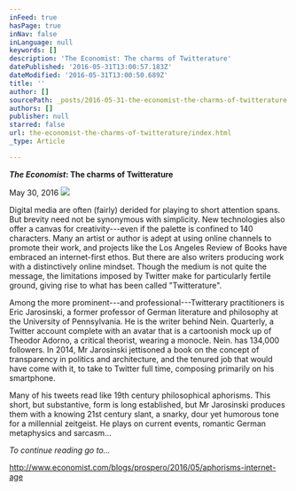 ```yaml
---
inFeed: true
hasPage: true
inNav: false
inLanguage: null
keywords: []
description: 'The Economist: The charms of Twitterature'
datePublished: '2016-05-31T13:00:57.183Z'
dateModified: '2016-05-31T13:00:50.689Z'
title: ''
author: []
sourcePath: _posts/2016-05-31-the-economist-the-charms-of-twitterature.md
authors: []
publisher: null
starred: false
url: the-economist-the-charms-of-twitterature/index.html
_type: Article

---
```

**_The Economist_: The charms of Twitterature**

May 30, 2016
![](https://the-grid-user-content.s3-us-west-2.amazonaws.com/a4a791c8-e0e5-442a-9df9-b0cc5e92a23a.jpg)

Digital media are often (fairly) derided for playing to short attention spans. But brevity need not be synonymous with simplicity. New technologies also offer a canvas for creativity---even if the palette is confined to 140 characters. Many an artist or author is adept at using online channels to promote their work, and projects like the Los Angeles Review of Books have embraced an internet-first ethos. But there are also writers producing work with a distinctively online mindset. Though the medium is not quite the message, the limitations imposed by Twitter make for particularly fertile ground, giving rise to what has been called "Twitterature". 

Among the more prominent---and professional---Twitterary practitioners is Eric Jarosinski, a former professor of German literature and philosophy at the University of Pennsylvania. He is the writer behind Nein. Quarterly, a Twitter account complete with an avatar that is a cartoonish mock up of Theodor Adorno, a critical theorist, wearing a monocle. Nein. has 134,000 followers. In 2014, Mr Jarosinski jettisoned a book on the concept of transparency in politics and architecture, and the tenured job that would have come with it, to take to Twitter full time, composing primarily on his smartphone. 

Many of his tweets read like 19th century philosophical aphorisms. This short, but substantive, form is long established, but Mr Jarosinski produces them with a knowing 21st century slant, a snarky, dour yet humorous tone for a millennial zeitgeist. He plays on current events, romantic German metaphysics and sarcasm...

_To continue reading go to..._

http://www.economist.com/blogs/prospero/2016/05/aphorisms-internet-age